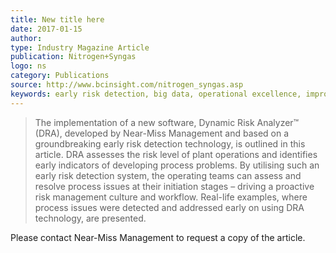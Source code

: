 ```yaml
---
title: New title here
date: 2017-01-15
author: 
type: Industry Magazine Article
publication: Nitrogen+Syngas
logo: ns
category: Publications
source: http://www.bcinsight.com/nitrogen_syngas.asp
keywords: early risk detection, big data, operational excellence, improved safety and reliability
---
```


> The implementation of a new software, Dynamic Risk Analyzer&trade; (DRA), developed by Near-Miss Management and based on a groundbreaking early risk detection technology, is outlined in this article. DRA assesses the risk level of plant operations and identifies early indicators of developing process problems. By utilising such an early risk detection system, the operating teams can assess and resolve process issues at their initiation stages – driving a proactive risk management culture and workflow. Real-life examples, where process issues were detected and addressed early on using DRA technology, are presented.

Please contact Near-Miss Management to request a copy of the article.
